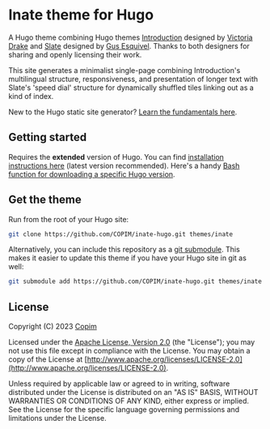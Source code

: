 # Inate theme for Hugo

A Hugo theme combining Hugo themes [Introduction](https://github.com/victoriadrake/hugo-theme-introduction) designed by [Victoria Drake](https://victoria.dev) and [Slate](https://github.com/gesquive/slate) designed by [Gus Esquivel](https://github.com/gesquive). Thanks to both designers for sharing and openly licensing their work. 

This site generates a minimalist single-page combining Introduction's multilingual structure, responsiveness, and presentation of longer text with Slate's 'speed dial' structure for dynamically shuffled tiles linking out as a kind of index. 

New to the Hugo static site generator? [Learn the fundamentals here](https://gohugo.io/categories/fundamentals).

## Getting started

Requires the **extended** version of Hugo. You can find [installation instructions here](https://gohugo.io/getting-started/installing/) (latest version recommended). Here's a handy [Bash function for downloading a specific Hugo version](https://victoria.dev/blog/how-to-do-twice-as-much-with-half-the-keystrokes-using-.bashrc/#bash-function-for-downloading-extended-hugo).

## Get the theme

Run from the root of your Hugo site:

```sh
git clone https://github.com/COPIM/inate-hugo.git themes/inate
```

Alternatively, you can include this repository as a [git submodule](https://git-scm.com/docs/gitsubmodules). This makes it easier to update this theme if you have your Hugo site in git as well:

```sh
git submodule add https://github.com/COPIM/inate-hugo.git themes/inate
```

## License

Copyright (C) 2023 [Copim](https://www.copim.ac.uk)

Licensed under the [Apache License, Version 2.0](https://github.com/COPIM/inate-hugo/blob/master/LICENSE) (the "License"); you may not use this file except in compliance with the License. You may obtain a copy of the License at [http://www.apache.org/licenses/LICENSE-2.0](http://www.apache.org/licenses/LICENSE-2.0).

Unless required by applicable law or agreed to in writing, software distributed under the License is distributed on an "AS IS" BASIS, WITHOUT WARRANTIES OR CONDITIONS OF ANY KIND, either express or implied. See the License for the specific language governing permissions and limitations under the License.
